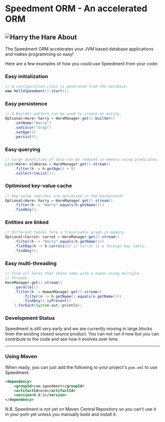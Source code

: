 Speedment ORM - An accelerated ORM
==================================
![Harry the Hare](http://www.speedment.com/images/Speedhare_240x205.png)
About
-----
The Speedment ORM accelerates your JVM based database applications and makes programming so easy!

Here are a few examples of how you could use Speedment from your code:
### Easy initialization
```java
// A configuration-class is generated from the database.
new HelloSpeedment().start();
```

### Easy persistence
```java
// A Builder-pattern can be used to create an entity.
Optional<Hare> harry = HareManager.get().builder()
    .setName("Harry")
    .setColor("Gray")
    .setAge(3)
    .persist();
```

### Easy querying
```java
// Large quantities of data can be reduced in-memory using predicates.
List<Hare> oldHares = HareManager.get().stream()
    .filter(h -> h.getAge() > 8)
    .collect(toList());
```

### Optimised key-value cache
```java
// Key-value searches are optimised in the background!
Optional<Hare> harry = HareManager.get().stream()
    .filter(h -> "Harry".equals(h.getName()))
    .findAny();
```
    
### Entities are linked
```java
// Different tables form a traversable graph in memory.
Optional<Carrot> carrot = HareManager.get().stream()
    .filter(h -> "Harry".equals(h.getName()))
    .flatMap(h -> h.carrots()) // Carrot is a foreign key table.
    .findAny();
```
    
### Easy multi-threading
```java
// Find all hares that share name with a human using multiple 
// threads.
HareManager.get().stream()
    .parallel()
    .filter(h -> HumanManager.get().stream()
        .filter(n -> h.getName().equals(n.getName()))
        .findAny().isPresent()
    ).forEach(System.out::println);
```
    
### Development Status
Speedment is still very early and we are currently moving in large blocks from the existing closed source product. You can not run it now but you can contribute to the code and see how it evolves over time.

---
### Using Maven
When ready, you can just add the following to your project's `pom.xml` to use Speedment.
```xml
<dependency>
    <groupId>com.speedment</groupId>
    <artifactId>orm</artifactId>
    <version>0.0.1</version>
</dependency>
```

N.B. Speedment is not yet on Maven Central Repository so you can't use it in your pom yet unless you manually build and install it.
